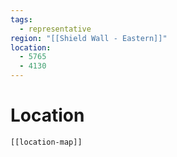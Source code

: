 ```yaml
---
tags:
  - representative
region: "[[Shield Wall - Eastern]]"
location:
  - 5765
  - 4130
---
```

# Location
```meta-bind-embed
[[location-map]]
```
